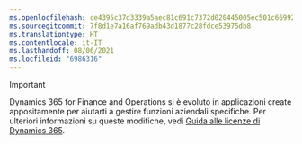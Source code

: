 ```yaml
---
ms.openlocfilehash: ce4395c37d3339a5aec81c691c7372d020445005ec501c669927ce1fbee2faae
ms.sourcegitcommit: 7f8d1e7a16af769adb43d1877c28fdce53975db8
ms.translationtype: HT
ms.contentlocale: it-IT
ms.lasthandoff: 08/06/2021
ms.locfileid: "6986316"
---
```

> [!IMPORTANT]
> Dynamics 365 for Finance and Operations si è evoluto in applicazioni create appositamente per aiutarti a gestire funzioni aziendali specifiche. Per ulteriori informazioni su queste modifiche, vedi [Guida alle licenze di Dynamics 365](https://mbs.microsoft.com/Files/public/365/Dynamics365LicensingGuide.pdf).
 
